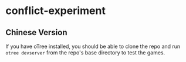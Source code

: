 # conflict-experiment
## Chinese Version

If you have oTree installed, you should be able to clone the repo and run
`otree devserver` from the repo's base directory to test the games.
